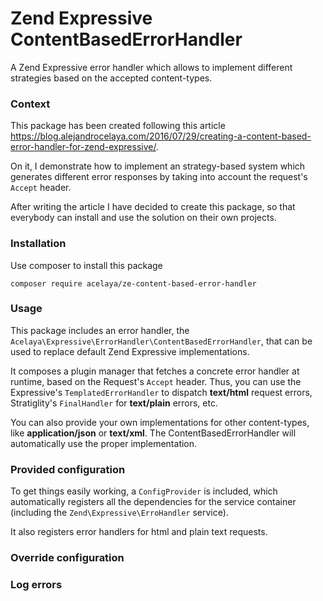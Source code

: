 # Zend Expressive ContentBasedErrorHandler

A Zend Expressive error handler which allows to implement different strategies based on the accepted content-types.

### Context

This package has been created following this article https://blog.alejandrocelaya.com/2016/07/29/creating-a-content-based-error-handler-for-zend-expressive/.

On it, I demonstrate how to implement an strategy-based system which generates different error responses by taking into account the request's `Accept` header.

After writing the article I have decided to create this package, so that everybody can install and use the solution on their own projects.

### Installation

Use composer to install this package

    composer require acelaya/ze-content-based-error-handler

### Usage

This package includes an error handler, the `Acelaya\Expressive\ErrorHandler\ContentBasedErrorHandler`, that can be used to replace default Zend Expressive implementations.

It composes a plugin manager that fetches a concrete error handler at runtime, based on the Request's `Accept` header. Thus, you can use the Expressive's `TemplatedErrorHandler` to dispatch **text/html** request errors, Stratiglity's `FinalHandler` for **text/plain** errors, etc.

You can also provide your own implementations for other content-types, like **application/json** or **text/xml**. The ContentBasedErrorHandler will automatically use the proper implementation.

### Provided configuration

To get things easily working, a `ConfigProvider` is included, which automatically registers all the dependencies for the service container (including the `Zend\Expressive\ErroHandler` service).

It also registers error handlers for html and plain text requests.

### Override configuration

### Log errors
